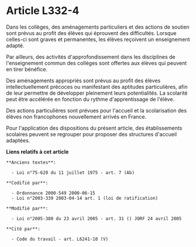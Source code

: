 # Article L332-4

Dans les collèges, des aménagements particuliers et des actions de soutien sont prévus au profit des élèves qui éprouvent des
difficultés. Lorsque celles-ci sont graves et permanentes, les élèves reçoivent un enseignement adapté.

Par ailleurs, des activités d'approfondissement dans les disciplines de l'enseignement commun des collèges sont offertes aux
élèves qui peuvent en tirer bénéfice.

Des aménagements appropriés sont prévus au profit des élèves intellectuellement précoces ou manifestant des aptitudes
particulières, afin de leur permettre de développer pleinement leurs potentialités. La scolarité peut être accélérée en
fonction du rythme d'apprentissage de l'élève.

Des actions particulières sont prévues pour l'accueil et la scolarisation des élèves non francophones nouvellement arrivés en
France.

Pour l'application des dispositions du présent article, des établissements scolaires peuvent se regrouper pour proposer des
structures d'accueil adaptées.

**Liens relatifs à cet article**

	**Anciens textes**:

	  - Loi n°75-620 du 11 juillet 1975 - art. 7 (Ab)

	**Codifié par**:

	  - Ordonnance 2000-549 2000-06-15
	  - Loi n°2003-339 2003-04-14 art. 1 (loi de ratification)

	**Modifié par**:

	  - Loi n°2005-380 du 23 avril 2005 - art. 31 () JORF 24 avril 2005

	**Cité par**:

	  - Code du travail - art. L6241-10 (V)
